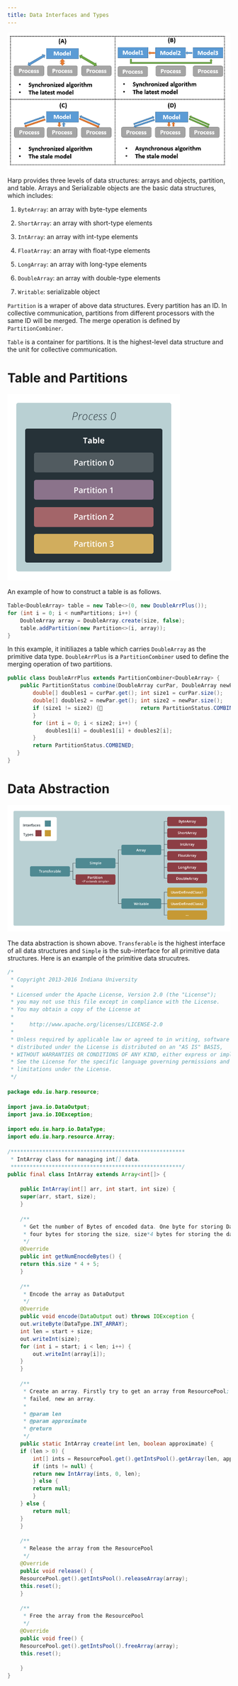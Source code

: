 ```yaml
---
title: Data Interfaces and Types
---   
```


![data-abstraction](/img/2-2-1.png)

Harp provides three levels of data structures: arrays and objects, partition, and table. Arrays and Serializable objects are the basic data structures, which includes:

1. `ByteArray`: an array with byte-type elements

2. `ShortArray`: an array with short-type elements

3. `IntArray`: an array with int-type elements

4. `FloatArray`: an array with float-type elements

5. `LongArray`: an array with long-type elements

6. `DoubleArray`: an array with double-type elements

7. `Writable`: serializable object

`Partition` is a wraper of above data structures. Every partition has an ID. In collective communication, partitions from different processors with the same ID will be merged. The merge operation is defined by `PartitionCombiner`.

`Table` is a container for partitions. It is the highest-level data structure and the unit for collective communication.


# Table and Partitions
![table-partition](/img/3-1-2.png)

An example of how to construct a table is as follows.

```java
Table<DoubleArray> table = new Table<>(0, new DoubleArrPlus());
for (int i = 0; i < numPartitions; i++) {
    DoubleArray array = DoubleArray.create(size, false);
    table.addPartition(new Partition<>(i, array));
}
```
In this example, it initiliazes a table which carries `DoubleArray` as the primitive data type. `DoubleArrPlus` is a `PartitionCombiner` used to define the merging operation of two partitions.

```java
public class DoubleArrPlus extends PartitionCombiner<DoubleArray> {
    public PartitionStatus combine(DoubleArray curPar, DoubleArray newPar) {
        double[] doubles1 = curPar.get(); int size1 = curPar.size();
        double[] doubles2 = newPar.get(); int size2 = newPar.size();
        if (size1 != size2) {            return PartitionStatus.COMBINE_FAILED;
        }
        for (int i = 0; i < size2; i++) {
            doubles1[i] = doubles1[i] + doubles2[i];
        }
        return PartitionStatus.COMBINED;
   }
}

```

# Data Abstraction

![data-types](/img/3-1-3.png)

The data abstraction is shown above. `Transferable` is the highest interface of all data structures and `Simple` is the sub-interface for all primitive data structures. Here is an example of the primitive data strucutres.
```java
/*
 * Copyright 2013-2016 Indiana University
 * 
 * Licensed under the Apache License, Version 2.0 (the "License");
 * you may not use this file except in compliance with the License.
 * You may obtain a copy of the License at
 *
 *     http://www.apache.org/licenses/LICENSE-2.0
 *
 * Unless required by applicable law or agreed to in writing, software
 * distributed under the License is distributed on an "AS IS" BASIS,
 * WITHOUT WARRANTIES OR CONDITIONS OF ANY KIND, either express or implied.
 * See the License for the specific language governing permissions and
 * limitations under the License.
 */

package edu.iu.harp.resource;

import java.io.DataOutput;
import java.io.IOException;

import edu.iu.harp.io.DataType;
import edu.iu.harp.resource.Array;

/*******************************************************
 * IntArray class for managing int[] data.
 ******************************************************/
public final class IntArray extends Array<int[]> {

    public IntArray(int[] arr, int start, int size) {
	super(arr, start, size);
    }

    /**
     * Get the number of Bytes of encoded data. One byte for storing DataType,
     * four bytes for storing the size, size*4 bytes for storing the data.
     */
    @Override
    public int getNumEnocdeBytes() {
	return this.size * 4 + 5;
    }

    /**
     * Encode the array as DataOutput
     */
    @Override
    public void encode(DataOutput out) throws IOException {
	out.writeByte(DataType.INT_ARRAY);
	int len = start + size;
	out.writeInt(size);
	for (int i = start; i < len; i++) {
	    out.writeInt(array[i]);
	}
    }

    /**
     * Create an array. Firstly try to get an array from ResourcePool; if
     * failed, new an array.
     * 
     * @param len
     * @param approximate
     * @return
     */
    public static IntArray create(int len, boolean approximate) {
	if (len > 0) {
	    int[] ints = ResourcePool.get().getIntsPool().getArray(len, approximate);
	    if (ints != null) {
		return new IntArray(ints, 0, len);
	    } else {
		return null;
	    }
	} else {
	    return null;
	}
    }

    /**
     * Release the array from the ResourcePool
     */
    @Override
    public void release() {
	ResourcePool.get().getIntsPool().releaseArray(array);
	this.reset();
    }

    /**
     * Free the array from the ResourcePool
     */
    @Override
    public void free() {
	ResourcePool.get().getIntsPool().freeArray(array);
	this.reset();

    }
}

```



